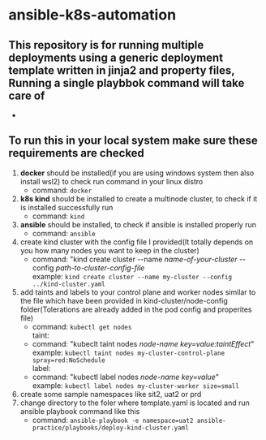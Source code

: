 # ansible-k8s-automation
## This repository is for running multiple deployments using a generic deployment template written in jinja2 and property files, Running a single playbbok command will take care of
- 

## To run this in your local system make sure these requirements are checked
1. **docker** should be installed(if you are using windows system then also install wsl2) to check run command in your linux distro
   - command: `docker`
2. **k8s kind** should be installed to create a multinode cluster, to check if it is installed successfully run
   - command: `kind`
3. **ansible** should be installed, to check if ansible is installed properly run
   - command: `ansible`
4. create kind cluster with the config file I provided(It totally depends on you how many nodes you want to keep in the cluster)
   - command: "kind create cluster --name _name-of-your-cluster_ --config _path-to-cluster-config-file_ <br />
     example: `kind create cluster --name my-cluster --config ../kind-cluster.yaml`
5. add taints and labels to your control plane and worker nodes similar to the file which have been provided in kind-cluster/node-config folder(Tolerations are already added in the pod config and properites file)
   - command: `kubectl get nodes` <br />
   taint: <br />
   - command: "kubeclt taint nodes _node-name key=value:taintEffect_" <br />
     example: `kubectl taint nodes my-cluster-control-plane spray=red:NoSchedule` <br />
   label: <br />
   - command: "kubectl label nodes _node-name key=value_" <br />
     example: `kubectl label nodes my-cluster-worker size=small`
6. create some sample namespaces like sit2, uat2 or prd
7. change directory to the foler where template.yaml is located and run ansible playbook command like this
   - command: `ansible-playbook -e namespace=uat2 ansible-practice/playbooks/deploy-kind-cluster.yaml`
